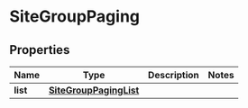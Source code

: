 

# SiteGroupPaging

## Properties

Name | Type | Description | Notes
------------ | ------------- | ------------- | -------------
**list** | [**SiteGroupPagingList**](SiteGroupPagingList.md) |  | 



